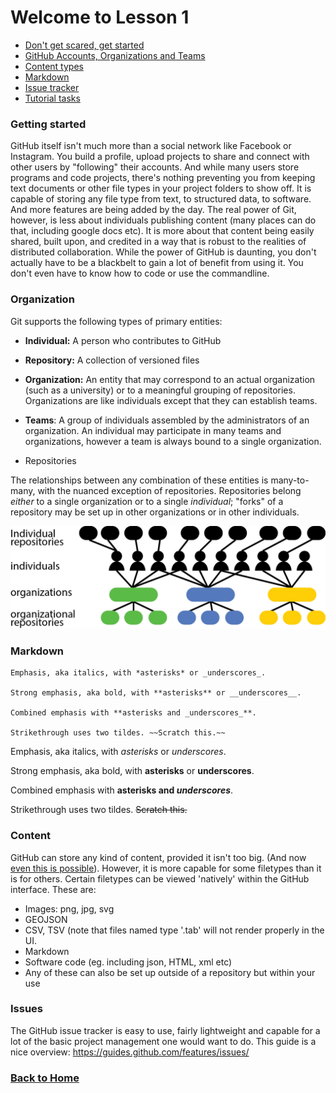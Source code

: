 # Welcome to Lesson 1

- [Don't get scared, get started](#getting-started)
- [GitHub Accounts, Organizations and Teams](#organization)
- [Content types](#content)
- [Markdown](#markdown)
- [Issue tracker](#Issues)
- [Tutorial tasks](#Tasks)

### Getting started

GitHub itself isn't much more than a social network like Facebook or Instagram. You build a profile, upload projects to share and connect with other users by "following" their accounts. And while many users store programs and code projects, there's nothing preventing you from keeping text documents or other file types in your project folders to show off. It is capable of storing any file type from text, to structured data, to software. And more features are being added by the day. The real power of Git, however, is less about individuals publishing content (many places can do that, including google docs etc). It is more about that content being easily shared, built upon, and credited in a way that is robust to the realities of distributed collaboration. While the power of GitHub is daunting, you don't actually have to be a blackbelt to gain a lot of benefit from using it. You don't even have to know how to code or use the commandline.

### Organization

Git supports the following types of primary entities:

- **Individual:** A person who contributes to GitHub
- **Repository:** A collection of versioned files
- **Organization:** An entity that may correspond to an actual organization (such as a university) or to a meaningful grouping of repositories. Organizations are like individuals except that they can establish teams.
- **Teams**: A group of individuals assembled by the administrators of an organization. An individual may participate in many teams and organizations, however a team is always bound to a single organization.

- Repositories

The relationships between any combination of these entities is many-to-many, with the nuanced exception of repositories.
Repositories belong *either* to a single organization or to a single *individual*; "forks" of a repository may be set up in other organizations or in other individuals.

![](../howto/images/github-organizations-teams-repos.png)

### Markdown

```no-highlight
Emphasis, aka italics, with *asterisks* or _underscores_.

Strong emphasis, aka bold, with **asterisks** or __underscores__.

Combined emphasis with **asterisks and _underscores_**.

Strikethrough uses two tildes. ~~Scratch this.~~
```

Emphasis, aka italics, with *asterisks* or _underscores_.

Strong emphasis, aka bold, with **asterisks** or __underscores__.

Combined emphasis with **asterisks and _underscores_**.

Strikethrough uses two tildes. ~~Scratch this.~~

### Content

GitHub can store any kind of content, provided it isn't too big. (And now [even this is possible](https://git-lfs.github.com/)).
However, it is more capable for some filetypes than it is for others. Certain filetypes can be viewed 'natively' within the GitHub interface. These are:

- Images: png, jpg, svg
- GEOJSON
- CSV, TSV (note that files named type '.tab' will not render properly in the UI.
- Markdown
- Software code (eg. including json, HTML, xml etc)
- Any of these can also be set up outside of a repository but within your use

### Issues

The GitHub issue tracker is easy to use, fairly lightweight and capable for a lot of the basic project management one would want to do.
This guide is a nice overview: https://guides.github.com/features/issues/


### [Back to Home](../index)
